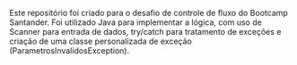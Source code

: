 Este repositório foi criado para o desafio de controle de fluxo do Bootcamp Santander.
Foi utilizado Java para implementar a lógica, com uso de Scanner para entrada de dados, try/catch para tratamento de exceções e criação de uma classe personalizada de exceção (ParametrosInvalidosException).
